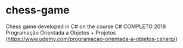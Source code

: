 # chess-game
Chess game developed in C# on the course C# COMPLETO 2018 Programação Orientada a Objetos + Projetos (https://www.udemy.com/programacao-orientada-a-objetos-csharp/)
